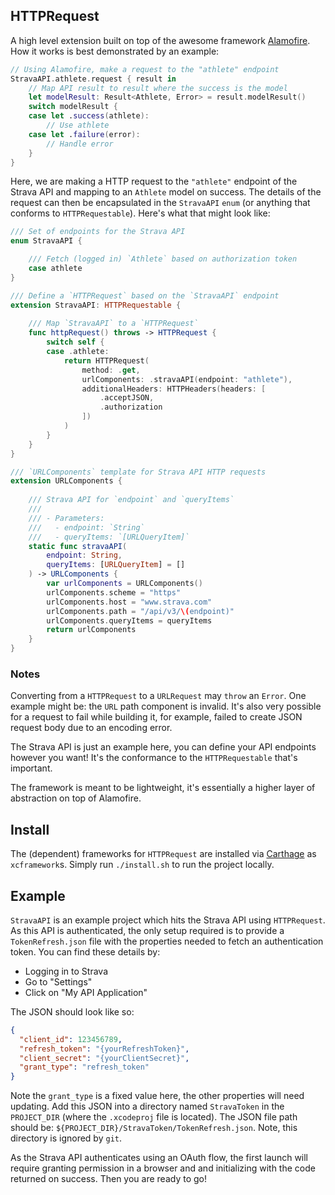 ## HTTPRequest 

A high level extension built on top of the awesome framework [Alamofire](https://github.com/Alamofire/Alamofire).  
How it works is best demonstrated by an example:

```swift
// Using Alamofire, make a request to the "athlete" endpoint
StravaAPI.athlete.request { result in
    // Map API result to result where the success is the model
    let modelResult: Result<Athlete, Error> = result.modelResult()
    switch modelResult {
    case let .success(athlete):
        // Use athlete
    case let .failure(error):
        // Handle error
    }
}
```

Here, we are making a HTTP request to the `"athlete"` endpoint of the Strava API and mapping to an `Athlete` model on success.
The details of the request can then be encapsulated in the `StravaAPI` `enum` (or anything that conforms to `HTTPRequestable`).
Here's what that might look like:

```swift
/// Set of endpoints for the Strava API
enum StravaAPI {

    /// Fetch (logged in) `Athlete` based on authorization token
    case athlete
}

/// Define a `HTTPRequest` based on the `StravaAPI` endpoint
extension StravaAPI: HTTPRequestable {
    
    /// Map `StravaAPI` to a `HTTPRequest`
    func httpRequest() throws -> HTTPRequest {
        switch self {
        case .athlete:
            return HTTPRequest(
                method: .get,
                urlComponents: .stravaAPI(endpoint: "athlete"),
                additionalHeaders: HTTPHeaders(headers: [
                    .acceptJSON,
                    .authorization
                ])
            )
        }
    }
}

/// `URLComponents` template for Strava API HTTP requests
extension URLComponents {
    
    /// Strava API for `endpoint` and `queryItems`
    ///
    /// - Parameters:
    ///   - endpoint: `String`
    ///   - queryItems: `[URLQueryItem]`
    static func stravaAPI(
        endpoint: String,
        queryItems: [URLQueryItem] = []
    ) -> URLComponents {
        var urlComponents = URLComponents()
        urlComponents.scheme = "https"
        urlComponents.host = "www.strava.com"
        urlComponents.path = "/api/v3/\(endpoint)"
        urlComponents.queryItems = queryItems
        return urlComponents
    }
}
```

### Notes

Converting from a `HTTPRequest` to a `URLRequest` may `throw` an `Error`. One example might be: the `URL` path component is invalid.
It's also very possible for a request to fail while building it, for example, failed to create JSON request body due to an encoding error.

The Strava API is just an example here, you can define your API endpoints however you want! It's the conformance to the `HTTPRequestable` that's important.

The framework is meant to be lightweight, it's essentially a higher layer of abstraction on top of Alamofire.

## Install

The (dependent) frameworks for `HTTPRequest` are installed via [Carthage](https://github.com/Carthage/Carthage) as `xcframework`s.
Simply run `./install.sh` to run the project locally.

## Example

`StravaAPI` is an example project which hits the Strava API using `HTTPRequest`.
As this API is authenticated, the only setup required is to provide a `TokenRefresh.json` file with the properties needed to fetch an authentication token. 
You can find these details by:
- Logging in to Strava
- Go to "Settings"
- Click on "My API Application"

The JSON should look like so:
```json
{
  "client_id": 123456789,
  "refresh_token": "{yourRefreshToken}",
  "client_secret": "{yourClientSecret}",
  "grant_type": "refresh_token"
}
```
Note the `grant_type` is a fixed value here, the other properties will need updating.
Add this JSON  into a directory named `StravaToken` in the `PROJECT_DIR` (where the `.xcodeproj` file is located). 
The JSON file path should be: `${PROJECT_DIR}/StravaToken/TokenRefresh.json`.
Note, this directory is ignored by `git`.

As the Strava API authenticates using an OAuth flow, the first launch will require granting permission in a browser and and initializing with the code returned on success.
Then you are ready to go!
